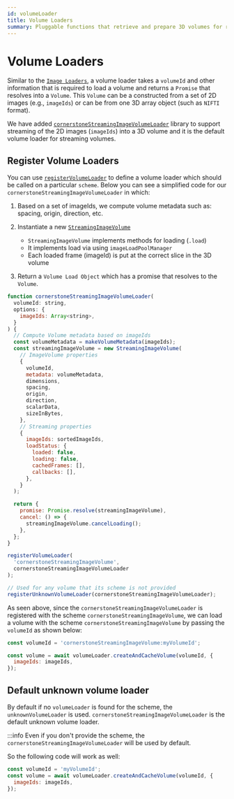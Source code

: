 ```yaml
---
id: volumeLoader
title: Volume Loaders
summary: Pluggable functions that retrieve and prepare 3D volumes for rendering, supporting both streaming of 2D image sets and direct 3D data formats
---
```


# Volume Loaders

Similar to the [`Image Loaders`](./imageLoader.md), a volume loader takes a `volumeId` and other information
that is required to load a volume and returns a `Promise` that resolves into a `Volume`.
This `Volume` can be a constructed from a set of 2D images (e.g., `imageIds`) or
can be from one 3D array object (such as `NIFTI` format).

We have added [`cornerstoneStreamingImageVolumeLoader`](/docs/concepts/streaming-image-volume/streaming) library to support streaming
of the 2D images (`imageIds`) into a 3D volume and it is the default volume loader for streaming volumes.

## Register Volume Loaders

You can use [`registerVolumeLoader`](/docs/api/core/namespaces/volumeloader/functions/registervolumeloader) to define a volume loader which should be called on a particular `scheme`.
Below you can see a simplified code for our `cornerstoneStreamingImageVolumeLoader` in which:

1. Based on a set of imageIds, we compute volume metadata such as: spacing, origin, direction, etc.
2. Instantiate a new [`StreamingImageVolume`](/docs/api/core/classes/streamingimagevolume/)
   - `StreamingImageVolume` implements methods for loading (`.load`)
   - It implements load via using `imageLoadPoolManager`
   - Each loaded frame (imageId) is put at the correct slice in the 3D volume

3. Return a `Volume Load Object` which has a promise that resolves to the `Volume`.

```js
function cornerstoneStreamingImageVolumeLoader(
  volumeId: string,
  options: {
    imageIds: Array<string>,
  }
) {
  // Compute Volume metadata based on imageIds
  const volumeMetadata = makeVolumeMetadata(imageIds);
  const streamingImageVolume = new StreamingImageVolume(
    // ImageVolume properties
    {
      volumeId,
      metadata: volumeMetadata,
      dimensions,
      spacing,
      origin,
      direction,
      scalarData,
      sizeInBytes,
    },
    // Streaming properties
    {
      imageIds: sortedImageIds,
      loadStatus: {
        loaded: false,
        loading: false,
        cachedFrames: [],
        callbacks: [],
      },
    }
  );

  return {
    promise: Promise.resolve(streamingImageVolume),
    cancel: () => {
      streamingImageVolume.cancelLoading();
    },
  };
}

registerVolumeLoader(
  'cornerstoneStreamingImageVolume',
  cornerstoneStreamingImageVolumeLoader
);

// Used for any volume that its scheme is not provided
registerUnknownVolumeLoader(cornerstoneStreamingImageVolumeLoader);
```

As seen above, since the `cornerstoneStreamingImageVolumeLoader` is registered with the scheme `cornerstoneStreamingImageVolume`,
we can load a volume with the scheme `cornerstoneStreamingImageVolume` by passing the `volumeId` as shown below:

```js
const volumeId = 'cornerstoneStreamingImageVolume:myVolumeId';

const volume = await volumeLoader.createAndCacheVolume(volumeId, {
  imageIds: imageIds,
});
```

## Default unknown volume loader

By default if no `volumeLoader` is found for the scheme, the `unknownVolumeLoader` is used. `cornerstoneStreamingImageVolumeLoader`
is the default unknown volume loader.

:::info
Even if you don't provide the scheme, the `cornerstoneStreamingImageVolumeLoader` will be used by default.

So the following code will work as well:

```js
const volumeId = 'myVolumeId';
const volume = await volumeLoader.createAndCacheVolume(volumeId, {
  imageIds: imageIds,
});
```
